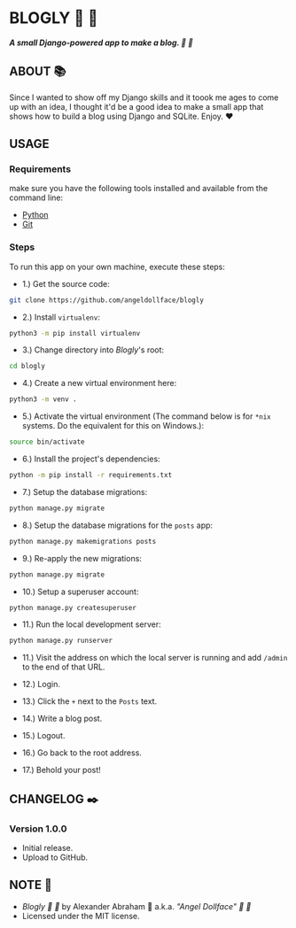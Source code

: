 # BLOGLY :ribbon: :scroll:

***A small Django-powered app to make a blog. :ribbon: :scroll:***

## ABOUT :books:

Since I wanted to show off my Django skills and it toook me ages to come up with an idea, I thought it'd be a good idea to make a small app that shows how to build a blog using Django and SQLite. Enjoy. :heart:

## USAGE

### Requirements

make sure you have the following tools installed and available from the command line:

- [Python](https://python.org)
- [Git](https://git-scm.org)

### Steps

To run this app on your own machine, execute these steps:

- 1.) Get the source code:

```bash
git clone https://github.com/angeldollface/blogly
````

- 2.) Install `virtualenv`:

```bash
python3 -m pip install virtualenv
```

- 3.) Change directory into *Blogly*'s root:

```bash
cd blogly
````

- 4.) Create a new virtual environment here:

```bash
python3 -m venv .
```

- 5.) Activate the virtual environment (The command below is for `*nix` systems. Do the equivalent for this on Windows.):

```bash
source bin/activate
```

- 6.) Install the project's dependencies:

```bash
python -m pip install -r requirements.txt
```

- 7.) Setup the database migrations:

```bash
python manage.py migrate
```

- 8.) Setup the database migrations for the `posts` app:

```bash
python manage.py makemigrations posts
```

- 9.) Re-apply the new migrations:

```bash
python manage.py migrate
```

- 10.) Setup a superuser account:

```bash
python manage.py createsuperuser
```

- 11.) Run the local development server:

```bash
python manage.py runserver
```

- 11.) Visit the address on which the local server is running and add `/admin` to the end of that URL.

- 12.) Login.

- 13.) Click the `+` next to the `Posts` text.

- 14.) Write a blog post.

- 15.) Logout.

- 16.) Go back to the root address.

- 17.) Behold your post!


## CHANGELOG :black_nib:

### Version 1.0.0

- Initial release.
- Upload to GitHub.

## NOTE :scroll:

- *Blogly :ribbon: :scroll:* by Alexander Abraham :black_heart: a.k.a. *"Angel Dollface" :dolls: :ribbon:*
- Licensed under the MIT license.

